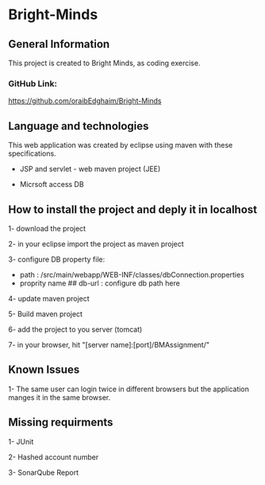 # Bright-Minds

## General Information
This project is created to Bright Minds, as coding exercise.

### GitHub Link:
https://github.com/oraibEdghaim/Bright-Minds

## Language and technologies
This web application was created by eclipse using maven with these specifications.

 - JSP and servlet - web maven project (JEE)

 - Micrsoft access DB

## How to install the project and deply it in localhost 

1- download the project

2- in your eclipse import the project as maven project

3- configure DB property file: 
   - path : /src/main/webapp/WEB-INF/classes/dbConnection.properties
   - proprity name ## db-url : configure db path here

4- update maven project

5- Build maven project

6- add the project to you server (tomcat)

7- in your browser, hit "[server name]:[port]/BMAssignment/"


## Known Issues 
1- The same user can login twice in different browsers but the application manges it in the same browser.

## Missing requirments
1- JUnit 

2- Hashed account number

3- SonarQube Report

